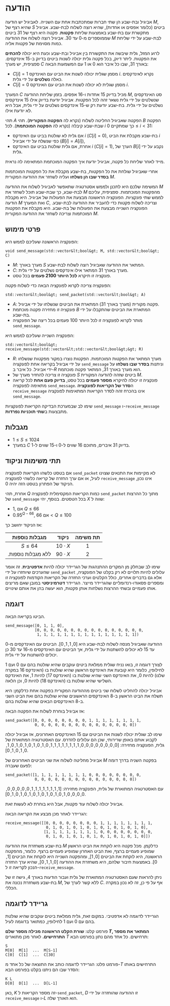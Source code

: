 # הודעה

אביגיל ובת-שבע הן שתי חברות שמתכתבות אחת עם השנייה.
לאביגיל יש הודעה $M$, שהיא רצף של $S$ ביטים (כלומר אפסים או אחדות),
 שהיא רוצה לשלוח לבת-שבע.
אביגיל מתקשרת עם בת-שבע באמצעות שליחת **פקטות**.
פקטה היא רצף של 31 ביטים שממוספרים מ-$0$ עד $30$.
אביגיל רוצה לשלוח את ההודעה $M$ לבת-שבע על ידי שליחת כמות מסוימת של פקטות אליה.

לרוע המזל, גלית שיבשה את התקשורת בין אביגיל ובת-שבע וכעת היא יכולה **להכתים** את הפקטות.
ליתר דיוק, בכל פקטה גלית יכולה לשנות ביטים בדיוק ב-$15$ אינדקסים.
ספציפית, יש מערך $C$ באורך $31$, שבו כל איבר הוא $0$ או $1$ עם המשמעות הבאה:

* $C[i] = 1$
   מסמן שגלית יכולה לשנות את הביט עם האינדקס $i$.
  נקרא לאינדקסים כאלה **נשלטים** על ידי גלית.
* $C[i] = 0$
   מסמן שגלית לא יכולה לשנות את הביט עם האינדקס $i$.

המערך $C$ מכיל בדיוק $15$ אחדות ו-$16$ אפסים.
בזמן שליחת ההודעה $M$, סט האינדקסים שנשלטים על ידי גלית נשאר זהה לכל הפקטות.
אביגיל יודעת בדיוק אילו $15$ אינדקסים נשלטים על ידי גלית.
בת-שבע יודעת רק ש-$15$ אינדקסים נשלטים על ידי גלית,
אבל היא לא יודעת אילו.

תהי $A$ הפקטה שאביגיל החליטה לשלוח (נקרא לה **הפקטה המקורית**).
תהי $B$ הפקטה שבת-שבע קיבלה
(נקרא לה **הפקטה המוכתמת**).
לכל $i$ כך שמתקיים $0 \leq i < 31$:
* אם גלית לא שולטת בביט עם האינדקס $i$ ($C[i]=0$),
   בת-שבע מקבלת את הביט $i$ כפי שנשלח על ידי אביגיל ($B[i]=A[i]$),
* אחרת, אם גלית שולטת בביט עם האינדקס $i$ ($C[i]=1$),
   הערך של $B[i]$ נקבע על ידי גלית.
   
מייד לאחר שליחת כל פקטה,
אביגיל יודעת איך הפקטה המוכתמת המתאימה לה נראית.

אחרי שאביגיל שולחת את כל הפקטות,
בת-שבע מקבלת את כל הפקטות המוכתמות **בסדר שבו הן נשלחו**
ועליה לשחזר את ההודעה המקורית $M$.

המשימה שלכם היא לתכנן ולממש אסטרטגיה
שתאפשר לאביגיל לשלוח את ההודעה $M$ לבת-שבע,
כך שבת-שבע תוכל לשחזר את $M$ מהפקטות המוכתמות.
ספציפית, עליכם לממש שתי פונקציות.
הפונקציה הראשונה מבצעת את הפעולות של אביגיל.
היא מקבלת הודעה $M$ ואת המערך $C$,
 וצריכה לשלוח פקטות כדי להעביר את ההודעה לבת-שבע.
הפונקציה השנייה מבצעת את הפעולות של בת-שבע.
היא מקבלת את הפקטות המוכתמות וצריכה לשחזר את ההודעה המקורית $M$.

## פרטי מימוש 

הפונקציה הראשונה שעליכם לממש היא:
```
void send_message(std::vector&lt;bool&gt; M, std::vector&lt;bool&gt; C)
```
* $M$: מערך באורך $S$ המתאר את ההודעה שאביגיל רוצה לשלוח לבת-שבע.
* $C$: מערך באורך $31$ המתאר אילו אינדקסים נשלטים על ידי גלית.
* פונקציה זו תיקרא **לכל היותר $2100$ פעמים** בכל טסט.

הפונקציה צריכה לקרוא לפונקציה הבאה כדי לשלוח פקטה:
```
std::vector&lt;bool&gt; send_packet(std::vector&lt;bool&gt; A)
```
* $A$:  פקטה מקורית (מערך באורך $31$) המתארת את הביטים שנשלחו על ידי אביגיל.
* פונקציה זו מחזירה פקטה מוכתמת $B$ המתארת את הביטים שהתקבלו על ידי בת-שבע.
* מותר לקרוא לפונקציה זו לכל היותר $100$ פעמים בכל ריצה של הפונקציה `send_message`.

הפונקציה השנייה שעליכם לממש היא:
```
std::vector&lt;bool&gt; receive_message(std::vector&lt;std::vector&lt;bool&gt;&gt; R)
```
* $R$: מערך המתאר את הפקטות המוכתמות.
  הפקטות נוצרו במקור מפקטות שנשלחו על ידי אביגיל בקריאה אחת לפונקציה `send_message` 
  וניתנות **בסדר שבו נשלחו** על ידי אביגיל.
  כל איבר ב-$R$ הוא מערך באורך $31$, המתאר פקטה מוכתמת.
* פונקציה זו צריכה להחזיר מערך של $S$ ביטים שזהה להודעה המקורית $M$.
* פונקציה זו יכולה להיקרא **מספר פעמים** בכל טסט, **בדיוק פעם אחת** לכל קריאה מתאימה לפונקציה `send_message`.
  ה**סדר של הקריאות לפונקציה** `receive_message` אינו בהכרח זהה לסדר הקריאות המתאימות לפונקציה `send_message`. 

שימו לב שבמערכת הבדיקה הקריאות לפונקציות `send_message` ו-`receive_message` מתבצעות ב**שתי תוכניות נפרדות**.

## מגבלות 

* $1 \leq S \leq 1024$
* במערך $C$ בדיוק $31$ איברים, מתוכם $16$ שווים ל-$0$ ו-$15$ שווים ל-$1$.

## תתי משימות וניקוד 

 אם בטסט כלשהו הקריאות לפונקציה ``send_packet`` לא מקיימות את התנאים שצוינו לעיל,
 או אם ערך החזרה של קריאה כלשהי לפונקציה `receive_message` אינו נכון,
  הניקוד של הפתרון בטסט הזה יהיה $0$.
  
אחרת, תהי $Q$ כמות הקריאות המקסימלית לפונקציה `send_packet`
 מתוך כל ההרצות של `send_message` בכל הטסטים.
בנוסף, יהי $X$ שווה ל:
- $1$, אם $Q \leq 66$
- $0.95 ^ {Q - 66}$, אם $66 < Q \leq 100$

אז הניקוד יחושב כך:

| מגבלות נוספות         |    ניקוד     | תת משימה |
|:----------------------:|:------------:|:--------:|
| $S \leq 64$          | $10 \cdot X$ |    1     
| .ללא מגבלות נוספות | $90 \cdot X$ |    2     

שימו לב שבחלק מן המקרים ההתנהגות של הגריידר יכולה להיות **אדפטיבית**.
זה אומר שהערכים שיוחזרו על ידי `send_packet` עלולים להיות תלויים לא רק בקלט של הפונקציה, אלא גם בדברים אחרים, כולל הקלטים וערכי החזרה של הקריאות הקודמות לפונקציה זו ומספרים פסאודו-רנדומליים שהגריידר מייצר. הגריידר **דטרמיניסטי** במובן שאם מריצים אותו פעמיים ובשתי ההרצות נשלחות אותן פקטות, הוא יעשה בהן את אותם שינויים.

## דוגמה

הביטו בקריאה הבאה.
```
send_message([0, 1, 1, 0],
             [0, 0, 0, 0, 0, 0, 0, 0, 0, 0, 0, 0, 0, 0, 0, 0, 
              1, 1, 1, 1, 1, 1, 1, 1, 1, 1, 1, 1, 1, 1, 1])
```

ההודעה שאביגיל מנסה לשלוח לבת-שבע היא $[0, 1, 1, 0]$.
הביטים עם האינדקסים מ-0 עד 15 לא יכולים להשתנות על ידי גלית,
אך הביטים עם האינדקסים מ-16 עד 30 כן יכולים להשתנות על ידי גלית.

לצורך דוגמה זו,
 בואו נניח שגלית ממלאת ביטים עוקבים שהיא שולטת בהם עם $0$ ועם $1$ לחילופין,
 כלומר היא קובעת
 את האינדקס הראשון שהיא שולטת בו (האינדקס $16$ במקרה שלנו) להיות $0$,
 את האינדקס השני שהיא שולטת בו (האינדקס $17$) להיות $1$,
 את האינדקס השלישי שהיא שולטת בו (האינדקס $18$) להיות $0$,
 וכן הלאה.

אביגיל יכולה להחליט לשלוח שני ביטים מההודעה המקורית בפקטה אחת כדלקמן:
 היא תשלח את הביט הראשון ב-$8$ האינדקסים הראשונים שהיא שולטת בהם
 ואת הביט השני ב-$8$ האינדקסים הבאים שהיא שולטת בהם.

אז אביגיל בוחרת לשלוח את הפקטה הבאה:
```
send_packet([0, 0, 0, 0, 0, 0, 0, 0, 1, 1, 1, 1, 1, 1, 1, 1,
             0, 0, 0, 0, 0, 0, 0, 0, 0, 0, 0, 0, 0, 0, 0])
```

שימו לב שגלית יכולה לשנות את הביטים עם $15$ האינדקסים האחרונים,
 אז אביגיל יכולה לקבוע אותם באופן שרירותי, שכן הם עלולים להדרס.
עם האסטרטגיה המתוארת של גלית, הפונקציה מחזירה:
 $[0, 0, 0, 0, 0, 0, 0, 0, 1, 1, 1, 1, 1, 1, 1, 1, 0, 1, 0, 1, 0, 1, 0, 1, 0, 1, 0, 1, 0, 1, 0]$.

אביגיל מחליטה לשלוח את שני הביטים האחרונים של $M$ בפקטה השניה
 בדרך דומה לפעם שעברה:
```
send_packet([1, 1, 1, 1, 1, 1, 1, 1, 0, 0, 0, 0, 0, 0, 0, 0,
             0, 0, 0, 0, 0, 0, 0, 0, 0, 0, 0, 0, 0, 0, 0])
```

עם האסטרטגיה המתוארת של גלית, הפונקציה מחזירה:
 $[1, 1, 1, 1, 1, 1, 1, 1, 0, 0, 0, 0, 0, 0, 0, 0, 0, 1, 0, 1, 0, 1, 0, 1, 0, 1, 0, 1, 0, 1, 0]$.

אביגיל יכולה לשלוח עוד פקטות, אבל היא בוחרת לא לעשות זאת.

הגריידר לאחר מכן מבצע את הקריאה הבאה:
```
receive_message([[0, 0, 0, 0, 0, 0, 0, 0, 1, 1, 1, 1, 1, 1, 1, 1,
                  0, 1, 0, 1, 0, 1, 0, 1, 0, 1, 0, 1, 0, 1, 0],
                 [1, 1, 1, 1, 1, 1, 1, 1, 0, 0, 0, 0, 0, 0, 0, 0,
                  0, 1, 0, 1, 0, 1, 0, 1, 0, 1, 0, 1, 0, 1, 0]])
```
בת-שבע משחזרת את ההודעה $M$ כדלקמן.
מכל פקטה היא לוקחת את הביט הראשון שמופיע פעמיים ברצף,
ואת הביט האחרון שמופיע פעמיים ברצף.
כלומר, מהפקטה הראשונה, היא לוקחת את הביטים $[0, 1]$, ומהפקטה השנייה
היא לוקחת את הביטים $[1, 0]$.
באמצעות חיבור שלהם, היא משחזרת את ההודעה $[0, 1, 1, 0]$,
שהיא ערך החזרה הנכון לקריאה זו ל-`receive_message`.

ניתן להראות שעם האסטרטגיה המתוארת של גלית ועבור הודעות באורך $4$,
 גישה זו של בת-שבע משחזרת נכונה את $M$, ללא קשר לערך של $C$.
אף על פי כן, זה לא נכון במקרה הכללי.

## גריידר לדוגמה

הגריידר לדוגמה לא אדפטיבי.
במקום זאת, גלית ממלאת ביטים עוקבים שהיא שולטת בהם עם $0$ ועם $1$ לחילופין,
 כמתואר בדוגמה לעיל.

פורמט קלט: **שורת הקלט הראשונה מכילה מספר שלם $T$,
 המתאר את מספר התרחישים.**
 לאחר מכן מתוארים $T$ תרחישים.
 כל אחד מהם נתון בפורמט הבא:
```
S
M[0]  M[1]  ...  M[S-1]
C[0]  C[1]  ...  C[30]
```

פורמט פלט:
הגריידר לדוגמה כותב את התוצאה של כל אחד מ-$T$ התרחישים
 באותו הסדר שבו הם ניתנו בקלט בפורמט הבא:

```
K L
D[0]  D[1]  ...  D[L-1]
```

כאן, $K$ זה מספר הקריאות ל-`send_packet`,
 $D$ זו ההודעה שהוחזרה על ידי `receive_message`
 ו-$L$ הוא האורך שלה.









